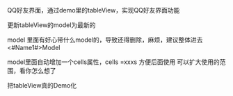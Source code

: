QQ好友界面，通过demo里的tableView，实现QQ好友界面功能



更新tableView的model为最新的

model
里面有好心带什么model的，导致还得删除，麻烦，建议整体进去<#Name1#>Model







model里面自动增加一个cells属性，cells =xxxs 方便后面使用 可以扩大使用的范围，看你怎么想了

把tableView真的Demo化
